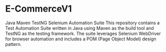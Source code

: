 # E-CommerceV1
Java Maven TestNG Selenium Automation Suite This repository contains a Test Automation Suite written in Java using Maven as the build tool and TestNG as the testing framework. The suite leverages Selenium WebDriver for browser automation and includes a POM (Page Object Model) design pattern.
